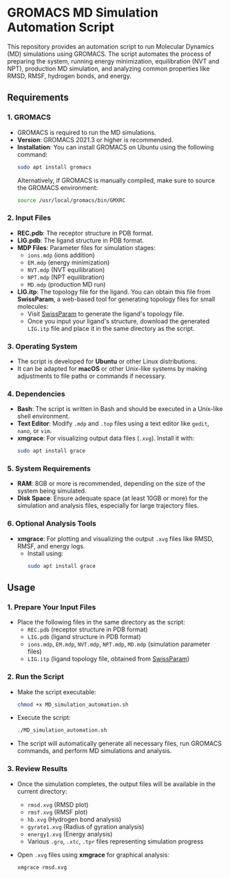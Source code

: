 # GROMACS MD Simulation Automation Script

This repository provides an automation script to run Molecular Dynamics (MD) simulations using GROMACS. The script automates the process of preparing the system, running energy minimization, equilibration (NVT and NPT), production MD simulation, and analyzing common properties like RMSD, RMSF, hydrogen bonds, and energy.

## Requirements

### 1. **GROMACS**
   - GROMACS is required to run the MD simulations.
   - **Version**: GROMACS 2021.3 or higher is recommended.
   - **Installation**: You can install GROMACS on Ubuntu using the following command:
     ```bash
     sudo apt install gromacs
     ```
     Alternatively, if GROMACS is manually compiled, make sure to source the GROMACS environment:
     ```bash
     source /usr/local/gromacs/bin/GMXRC
     ```

### 2. **Input Files**
   - **REC.pdb**: The receptor structure in PDB format.
   - **LIG.pdb**: The ligand structure in PDB format.
   - **MDP Files**: Parameter files for simulation stages:
     - `ions.mdp` (ions addition)
     - `EM.mdp` (energy minimization)
     - `NVT.mdp` (NVT equilibration)
     - `NPT.mdp` (NPT equilibration)
     - `MD.mdp` (production MD run)
   - **LIG.itp**: The topology file for the ligand. You can obtain this file from **SwissParam**, a web-based tool for generating topology files for small molecules:
     - Visit [SwissParam](http://www.swissparam.ch/) to generate the ligand's topology file.
     - Once you input your ligand's structure, download the generated `LIG.itp` file and place it in the same directory as the script.

### 3. **Operating System**
   - The script is developed for **Ubuntu** or other Linux distributions.
   - It can be adapted for **macOS** or other Unix-like systems by making adjustments to file paths or commands if necessary.

### 4. **Dependencies**
   - **Bash**: The script is written in Bash and should be executed in a Unix-like shell environment.
   - **Text Editor**: Modify `.mdp` and `.top` files using a text editor like `gedit`, `nano`, or `vim`.
   - **xmgrace**: For visualizing output data files (`.xvg`). Install it with:
     ```bash
     sudo apt install grace
     ```

### 5. **System Requirements**
   - **RAM**: 8GB or more is recommended, depending on the size of the system being simulated.
   - **Disk Space**: Ensure adequate space (at least 10GB or more) for the simulation and analysis files, especially for large trajectory files.

### 6. **Optional Analysis Tools**
   - **xmgrace**: For plotting and visualizing the output `.xvg` files like RMSD, RMSF, and energy logs.
     - Install using:
       ```bash
       sudo apt install grace
       ```

## Usage

### 1. **Prepare Your Input Files**
   - Place the following files in the same directory as the script:
     - `REC.pdb` (receptor structure in PDB format)
     - `LIG.pdb` (ligand structure in PDB format)
     - `ions.mdp`, `EM.mdp`, `NVT.mdp`, `NPT.mdp`, `MD.mdp` (simulation parameter files)
     - `LIG.itp` (ligand topology file, obtained from [SwissParam](http://www.swissparam.ch/))

### 2. **Run the Script**
   - Make the script executable:
     ```bash
     chmod +x MD_simulation_automation.sh
     ```
   - Execute the script:
     ```bash
     ./MD_simulation_automation.sh
     ```
   - The script will automatically generate all necessary files, run GROMACS commands, and perform MD simulations and analysis.

### 3. **Review Results**
   - Once the simulation completes, the output files will be available in the current directory:
     - `rmsd.xvg` (RMSD plot)
     - `rmsf.xvg` (RMSF plot)
     - `hb.xvg` (Hydrogen bond analysis)
     - `gyrate1.xvg` (Radius of gyration analysis)
     - `energy1.xvg` (Energy analysis)
     - Various `.gro`, `.xtc`, `.tpr` files representing simulation progress

   - Open `.xvg` files using **xmgrace** for graphical analysis:
     ```bash
     xmgrace rmsd.xvg
     ```

